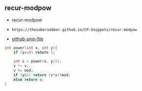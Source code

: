 
## recur-modpow

- recur-modpow
- ```
  https://thesobersobber.github.io/CP-Snippets/recur-modpow
  ```
- [github-snip-file](https://github.com/theSoberSobber/CP-Snippets/blob/main/snippets.json#L1438)

```cpp
int power(int x, int y){
    if (y==0) return 1;
    
    int v = power(x, y/2);
    v *= v;
    v %= mod;
    if (y&1) return (v*x)%mod;
    else return v;
}

```
